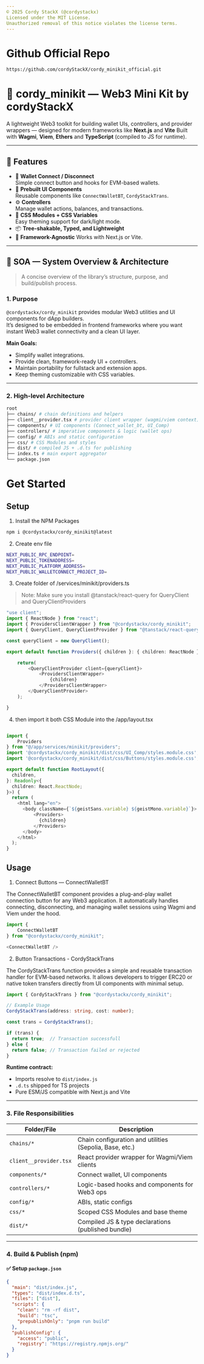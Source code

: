 ```yaml
---
© 2025 Cordy StackX (@cordystackx)
Licensed under the MIT License.  
Unauthorized removal of this notice violates the license terms.
---
```


# Github Official Repo
```bash
https://github.com/cordyStackX/cordy_minikit_official.git
```

# 🧩 cordy_minikit — Web3 Mini Kit by cordyStackX

A lightweight Web3 toolkit for building wallet UIs, controllers, and provider wrappers — designed for modern frameworks like **Next.js** and **Vite**
Built with **Wagmi**, **Viem**, **Ethers** and **TypeScript** (compiled to JS for runtime).

---

## 🚀 Features

- 🔗 **Wallet Connect / Disconnect**  
  Simple connect button and hooks for EVM-based wallets.
- 🧰 **Prebuilt UI Components**  
  Reusable components like `ConnectWalletBT`, `CordyStackTrans`.
- ⚙️ **Controllers**  
  Manage wallet actions, balances, and transactions.
- 🎨 **CSS Modules + CSS Variables**  
  Easy theming support for dark/light mode.
- 📦 **Tree-shakable, Typed, and Lightweight**
- 🧩 **Framework-Agnostic**
  Works with Next.js or Vite.

---

## 🧭 SOA — System Overview & Architecture

> A concise overview of the library’s structure, purpose, and build/publish process.

### 1. Purpose

`@cordystackx/cordy_minikit` provides modular Web3 utilities and UI components for dApp builders.  
It’s designed to be embedded in frontend frameworks where you want instant Web3 wallet connectivity and a clean UI layer.

**Main Goals:**
- Simplify wallet integrations.
- Provide clean, framework-ready UI + controllers.
- Maintain portability for fullstack and extension apps.
- Keep theming customizable with CSS variables.

---

### 2. High-level Architecture

```bash
root
├── chains/ # chain definitions and helpers
├── client__provider.tsx # provider client wrapper (wagmi/viem context)
├── components/ # UI components (Connect_wallet_bt, UI_Comp)
├── controllers/ # imperative components & logic (wallet ops)
├── config/ # ABIs and static configuration
├── css/ # CSS Modules and styles
├── dist/ # compiled JS + .d.ts for publishing
├── index.ts # main export aggregator
└── package.json
```



# Get Started

## Setup

1. Install the NPM Packages 
```bash
npm i @cordystackx/cordy_minikit@latest
```

2. Create env file
```bash
NEXT_PUBLIC_RPC_ENDPOINT=
NEXT_PUBLIC_TOKENADDRESS=
NEXT_PUBLIC_PLATFORM_ADDRESS=
NEXT_PUBLIC_WALLETCONNECT_PROJECT_ID=
```

3. Create folder of /services/minikit/providers.ts

> Note: Make sure you install @tanstack/react-query for QueryClient and QueryClientProviders

```ts
"use client";
import { ReactNode } from "react";
import { ProvidersClientWrapper } from "@cordystackx/cordy_minikit";
import { QueryClient, QueryClientProvider } from "@tanstack/react-query";

const queryClient = new QueryClient();

export default function Providers({ children }: { children: ReactNode }) {

    return(
        <QueryClientProvider client={queryClient}>
            <ProvidersClientWrapper>
                {children}
            </ProvidersClientWrapper>
        </QueryClientProvider>
    );

}
```

4. then import it both CSS Module into the /app/layout.tsx
```ts

import {
    Providers
} from "@/app/services/minikit/providers";
import '@cordystackx/cordy_minikit/dist/css/UI_Comp/styles.module.css';
import '@cordystackx/cordy_minikit/dist/css/Buttons/styles.module.css';

export default function RootLayout({
  children,
}: Readonly<{
  children: React.ReactNode;
}>) {
  return (
    <html lang="en">
      <body className={`${geistSans.variable} ${geistMono.variable}`}>
          <Providers>
            {children}  
          </Providers>
      </body>
    </html>
  );
}
```

## Usage

1. Connect Buttons — ConnectWalletBT

The ConnectWalletBT component provides a plug-and-play wallet connection button for any Web3 application.
It automatically handles connecting, disconnecting, and managing wallet sessions using Wagmi and Viem under the hood.

```ts
import { 
    ConnectWalletBT
} from "@cordystackx/cordy_minikit";

<ConnectWalletBT />
```

2. Button Transactions - CordyStackTrans

The CordyStackTrans function provides a simple and reusable transaction handler for EVM-based networks.
It allows developers to trigger ERC20 or native token transfers directly from UI components with minimal setup.

```ts
import { CordyStackTrans } from "@cordystackx/cordy_minikit";

// Example Usage
CordyStackTrans(address: string, cost: number);

const trans = CordyStackTrans();

if (trans) {
  return true;  // Transaction successfull
} else {
  return false; // Transaction failed or rejected
}
```


**Runtime contract:**
- Imports resolve to `dist/index.js`
- `.d.ts` shipped for TS projects
- Pure ESM/JS compatible with Next.js and Vite

---

### 3. File Responsibilities

| Folder/File | Description |
|--------------|-------------|
| `chains/*` | Chain configuration and utilities (Sepolia, Base, etc.) |
| `client__provider.tsx` | React provider wrapper for Wagmi/Viem clients |
| `components/*` | Connect wallet, UI components |
| `controllers/*` | Logic-based hooks and components for Web3 ops |
| `config/*` | ABIs, static configs |
| `css/*` | Scoped CSS Modules and base theme |
| `dist/*` | Compiled JS & type declarations (published bundle) |

---

### 4. Build & Publish (npm)

#### ✅ Setup `package.json`
```json
{
  "main": "dist/index.js",
  "types": "dist/index.d.ts",
  "files": ["dist"],
  "scripts": {
    "clean": "rm -rf dist",
    "build": "tsc",
    "prepublishOnly": "pnpm run build"
  },
  "publishConfig": {
    "access": "public",
    "registry": "https://registry.npmjs.org/"
  }
}
```